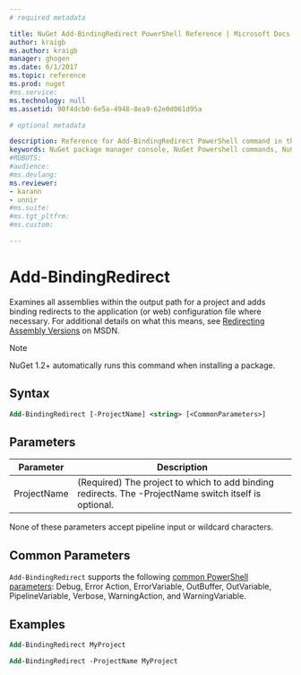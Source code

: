 ```yaml
---
# required metadata

title: NuGet Add-BindingRedirect PowerShell Reference | Microsoft Docs
author: kraigb
ms.author: kraigb
manager: ghogen
ms.date: 6/1/2017
ms.topic: reference
ms.prod: nuget
#ms.service:
ms.technology: null
ms.assetid: 90f4dcb0-6e5a-4948-8ea9-62e0d061d95a

# optional metadata

description: Reference for Add-BindingRedirect PowerShell command in the NuGet Package Manager Console in Visual Studio.
keywords: NuGet package manager console, NuGet Powershell commands, NuGet Powershell reference, Add-BindingRedirect
#ROBOTS:
#audience:
#ms.devlang:
ms.reviewer:
- karann
- unnir
#ms.suite:
#ms.tgt_pltfrm:
#ms.custom:

---
```


# Add-BindingRedirect

Examines all assemblies within the output path for a project and adds binding redirects to the application (or web) configuration file where necessary. For additional details on what this means, see [Redirecting Assembly Versions](https://msdn.microsoft.com/library/7wd6ex19.aspx) on MSDN.

> [!Note]
> NuGet 1.2+ automatically runs this command when installing a package.

## Syntax

```ps
Add-BindingRedirect [-ProjectName] <string> [<CommonParameters>]
```

## Parameters

| Parameter | Description |
| --- | --- |
| ProjectName | (Required) The project to which to add binding redirects. The -ProjectName switch itself is optional. |

None of these parameters accept pipeline input or wildcard characters.

## Common Parameters

`Add-BindingRedirect` supports the following [common PowerShell parameters](http://go.microsoft.com/fwlink/?LinkID=113216): Debug, Error Action, ErrorVariable, OutBuffer, OutVariable, PipelineVariable, Verbose, WarningAction, and WarningVariable.

## Examples

```ps
Add-BindingRedirect MyProject

Add-BindingRedirect -ProjectName MyProject
```
 
